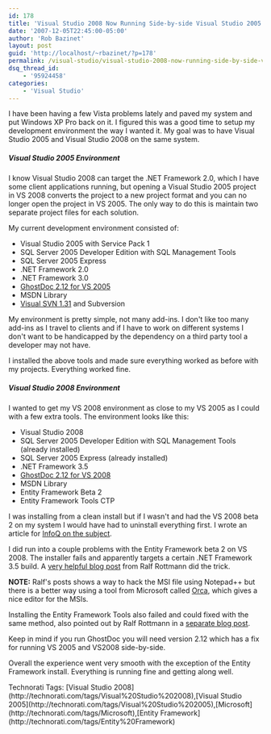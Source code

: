 ```yaml
---
id: 178
title: 'Visual Studio 2008 Now Running Side-by-side Visual Studio 2005'
date: '2007-12-05T22:45:00-05:00'
author: 'Rob Bazinet'
layout: post
guid: 'http://localhost/~rbazinet/?p=178'
permalink: /visual-studio/visual-studio-2008-now-running-side-by-side-visual-studio-2005/
dsq_thread_id:
    - '95924458'
categories:
    - 'Visual Studio'
---
```


I have been having a few Vista problems lately and paved my system and put Windows XP Pro back on it. I figured this was a good time to setup my development environment the way I wanted it. My goal was to have Visual Studio 2005 and Visual Studio 2008 on the same system.

##### **Visual Studio 2005 Environment**

I know Visual Studio 2008 can target the .NET Framework 2.0, which I have some client applications running, but opening a Visual Studio 2005 project in VS 2008 converts the project to a new project format and you can no longer open the project in VS 2005. The only way to do this is maintain two separate project files for each solution.

My current development environment consisted of:

- Visual Studio 2005 with Service Pack 1
- SQL Server 2005 Developer Edition with SQL Management Tools
- SQL Server 2005 Express
- .NET Framework 2.0
- .NET Framework 3.0
- [GhostDoc 2.12 for VS 2005](http://www.roland-weigelt.de/ghostdoc/download05.php?version=2.1.2for2005)
- MSDN Library
- [Visual SVN 1.31](http://www.visualsvn.com/) and Subversion

My environment is pretty simple, not many add-ins. I don't like too many add-ins as I travel to clients and if I have to work on different systems I don't want to be handicapped by the dependency on a third party tool a developer may not have.

I installed the above tools and made sure everything worked as before with my projects. Everything worked fine.

##### **Visual Studio 2008 Environment**

I wanted to get my VS 2008 environment as close to my VS 2005 as I could with a few extra tools. The environment looks like this:

- Visual Studio 2008
- SQL Server 2005 Developer Edition with SQL Management Tools (already installed)
- SQL Server 2005 Express (already installed)
- .NET Framework 3.5
- [GhostDoc 2.12 for VS 2008](http://www.roland-weigelt.de/ghostdoc/download08.php?version=2.1.2for2008)
- MSDN Library
- Entity Framework Beta 2
- Entity Framework Tools CTP

I was installing from a clean install but if I wasn't and had the VS 2008 beta 2 on my system I would have had to uninstall everything first. I wrote an article for [InfoQ on the subject](http://www.infoq.com/news/2007/11/vs2008-upgradetips).

I did run into a couple problems with the Entity Framework beta 2 on VS 2008. The installer fails and apparently targets a certain .NET Framework 3.5 build. A [very helpful blog post](http://www.talentgrouplabs.com/blog/archive/2007/11/21/install-entity-framework-on-visual-studio-2008-rtm.aspx) from Ralf Rottmann did the trick.

**NOTE:** Ralf's posts shows a way to hack the MSI file using Notepad++ but there is a better way using a tool from Microsoft called [Orca](http://astebner.sts.winisp.net/Tools/Orca.zip), which gives a nice editor for the MSIs.

Installing the Entity Framework Tools also failed and could fixed with the same method, also pointed out by Ralf Rottmann in a [separate blog post](http://www.talentgrouplabs.com/blog/archive/2007/11/23/install-entity-framework-tools-on-vs-2008-rtm.aspx).

Keep in mind if you run GhostDoc you will need version 2.12 which has a fix for running VS 2005 and VS2008 side-by-side.

Overall the experience went very smooth with the exception of the Entity Framework install. Everything is running fine and getting along well.

<div class="wlWriterSmartContent" style="display:inline;margin:0;padding:0;">Technorati Tags: [Visual Studio 2008](http://technorati.com/tags/Visual%20Studio%202008),[Visual Studio 2005](http://technorati.com/tags/Visual%20Studio%202005),[Microsoft](http://technorati.com/tags/Microsoft),[Entity Framework](http://technorati.com/tags/Entity%20Framework)</div>